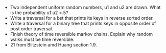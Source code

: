 - Two independent uniform random numbers, u1 and u2 are drawn. What is the probability u1.u2 <.5?
- Write a traversal for a bst that prints its keys in reverse sorted order.
- Write a traversal for a binary tree that prints keys in opposite order of post order traversal.
- Finish theory of time reversible markov chains. Explain why random walks must be time reversible.
- 21 from Blitzstein amd Huang section 1.9.

